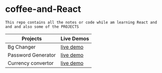 # coffee-and-React

```
This repo contains all the notes or code while am learning React and and and also some of the PROJECTS 
```
| Projects             | Live Demos                                                                              |
| -------------        | -------------                                                                           |
| Bg Changer           | [live demo](https://64f495b55a9e1920d0bef75e--venerable-tiramisu-f09fb4.netlify.app/)   |
| Password Generator   | [live demo](https://calm-croquembouche-a9f139.netlify.app/)                             |
| Currency convertor   | [live demo](https://64f9d9eaca9bbd210b2c74b6--scintillating-gumdrop-bc2fa3.netlify.app/)|
